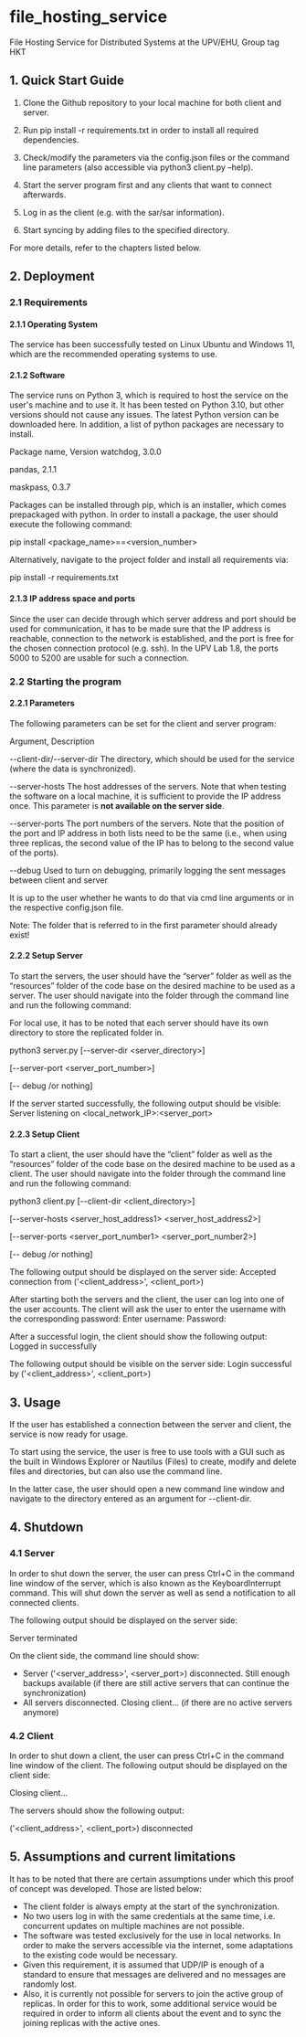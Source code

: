 
# file_hosting_service

File Hosting Service for Distributed Systems at the UPV/EHU, Group tag HKT

## 1. Quick Start Guide

1. Clone the Github repository to your local machine for both client and server.

2. Run pip install -r requirements.txt in order to install all required dependencies.

3. Check/modify the parameters via the config.json files or the command line parameters (also accessible via python3 client.py –help).

4. Start the server program first and any clients that want to connect afterwards.

5. Log in as the client (e.g. with the sar/sar information).

6. Start syncing by adding files to the specified directory.

For more details, refer to the chapters listed below.

## 2. Deployment
### 2.1 Requirements

#### 2.1.1 Operating System

The service has been successfully tested on Linux Ubuntu and Windows 11, which are the recommended operating systems to use.

#### 2.1.2 Software

The service runs on Python 3, which is required to host the service on the user's machine and to use it. It has been tested on Python 3.10, but other versions should not cause any issues. The latest Python version can be downloaded here. In addition, a list of python packages are necessary to install.

Package name, Version
watchdog, 3.0.0

pandas, 2.1.1

maskpass, 0.3.7


Packages can be installed through pip, which is an installer, which comes prepackaged with python. In order to install a package, the user should execute the following command:

pip install <package_name>==<version_number>

Alternatively, navigate to the project folder and install all requirements via:

pip install -r requirements.txt

#### 2.1.3 IP address space and ports

Since the user can decide through which server address and port should be used for communication, it has to be made sure that the IP address is reachable, connection to the network is established, and the port is free for the chosen connection protocol (e.g. ssh). In the UPV Lab 1.8, the ports 5000 to 5200 are usable for such a connection.

### 2.2 Starting the program

#### 2.2.1 Parameters

The following parameters can be set for the client and server program:

Argument, Description

--client-dir/--server-dir The directory, which should be used for the service (where the data is synchronized).

--server-hosts The host addresses of the servers. Note that when testing the software on a local machine, it is sufficient to provide the IP address once. This parameter is **not available on the server side**.

--server-ports The port numbers of the servers. Note that the position of the port and IP address in both lists need to be the same (i.e., when using three replicas, the second value of the IP has to belong to the second value of the ports).

--debug Used to turn on debugging, primarily logging the sent messages between client and server

It is up to the user whether he wants to do that via cmd line arguments or in the respective config.json file.

Note: The folder that is referred to in the first parameter should already exist!

#### 2.2.2 Setup Server

To start the servers, the user should have the “server” folder as well as the “resources” folder of the code base on the desired machine to be used as a server. The user should navigate into the folder through the command line and run the following command:

For local use, it has to be noted that each server should have its own directory to store the replicated folder in.

python3 server.py [--server-dir <server_directory>]

[--server-port <server_port_number>]

[-- debug /or nothing]

If the server started successfully, the following output should be visible:
Server listening on <local_network_IP>:<server_port>

#### 2.2.3 Setup Client

To start a client, the user should have the “client” folder as well as the “resources” folder of the code base on the desired machine to be used as a client. The user should navigate into the folder through the command line and run the following command:

python3 client.py [--client-dir <client_directory>]

[--server-hosts <server_host_address1>  <server_host_address2>]

[--server-ports <server_port_number1> <server_port_number2>]

[-- debug /or nothing]

The following output should be displayed on the server side:
Accepted connection from ('<client_address>', <client_port>)

  
After starting both the servers and the client, the user can log into one of the user accounts. The client will ask the user to enter the username with the corresponding password:
Enter username: <username>
Password: <password>

After a successful login, the client should show the following output:
Logged in successfully

The following output should be visible on the server side:
Login successful by ('<client_address>', <client_port>)

## 3. Usage

If the user has established a connection between the server and client, the service is now ready for usage.

To start using the service, the user is free to use tools with a GUI such as the built in Windows Explorer or Nautilus (Files) to create, modify and delete files and directories, but can also use the command line.

In the latter case, the user should open a new command line window and navigate to the directory entered as an argument for --client-dir.

## 4. Shutdown

### 4.1 Server

In order to shut down the server, the user can press Ctrl+C in the command line window of the server, which is also known as the KeyboardInterrupt command. This will shut down the server as well as send a notification to all connected clients.

The following output should be displayed on the server side:

Server terminated

On the client side, the command line should show:
- Server ('<server_address>', <server_port>) disconnected. Still enough backups available (if there are still active servers that can continue the synchronization)
- All servers disconnected. Closing client... (if there are no active servers anymore)

### 4.2 Client
In order to shut down a client, the user can press Ctrl+C in the command line window of the client.
The following output should be displayed on the client side:

Closing client…

The servers should show the following output:

('<client_address>', <client_port>) disconnected

## 5. Assumptions and current limitations
It has to be noted that there are certain assumptions under which this proof of concept was developed. Those are listed below:
- The client folder is always empty at the start of the synchronization.
- No two users log in with the same credentials at the same time, i.e. concurrent updates on multiple machines are not possible.
- The software was tested exclusively for the use in local networks. In order to make the servers accessible via the internet, some adaptations to the existing code would be necessary.
- Given this requirement, it is assumed that UDP/IP is enough of a standard to ensure that messages are delivered and no messages are randomly lost.
- Also, it is currently not possible for servers to join the active group of replicas. In order for this to work, some additional service would be required in order to inform all clients about the event and to sync the joining replicas with the active ones.
